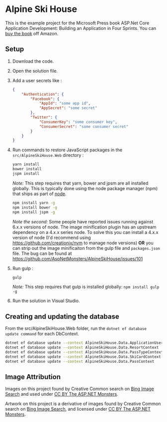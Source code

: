 # Alpine Ski House

This is the example project for the Microsoft Press book ASP.Net Core Application Development: Building an Application in Four Sprints. You can [buy the book](https://www.amazon.ca/ASP-NET-Core-Application-Development-application/dp/1509304061/ref=sr_1_3?ie=UTF8&qid=1478979203&sr=8-3&keywords=asp.net+core.
) off Amazon.

## Setup

1. Download the code.
1. Open the solution file.
1. Add a user secrets like :

    ```json
    {
        "Authentication": {
            "Facebook": {
                "AppId": "some app id",
                "AppSecret": "some secret"
            },
            "Twitter": {
                "ConsumerKey": "some consumer key",
                "ConsumerSecret": "some consumer secret"
            }
        }
    }
    ```

1. Run commands to restore JavaScript packages in the `src/AlpineSkiHouse.Web` directory :

    ```bash
    yarn install
    bower install
    jspm install
    ```

    _Note:_ This step requires that yarn, bower and jpsm are all installed globally. This is typically done using the node package manager (npm) that ships as part of [node](https://nodejs.org/en/).

    ```bash
    npm install yarn -g
    npm install bower -g
    npm install jspm -g
    ```

    _Note the second:_ Some people have reported issues running against 6.x.x versions of node. The image minification plugin has an upstream dependency on a 4.x.x series node. To solve this you can install a 4.x.x version of node (I'd recommend using https://github.com/creationix/nvm to manage node versions) **OR** you can strip out the image minificaiton from the gulp file and `packages.json` file. The bug can be found at https://github.com/AspNetMonsters/AlpineSkiHouse/issues/101

1. Run gulp :
    ```bash
    gulp
    ```

    _Note:_ This step requires that gulp is installed globally: `npm install gulp -g`

1. Run the solution in Visual Studio.

## Creating and updating the database

From the src/AlpineSkiHouse.Web folder, run the `dotnet ef database update command` for each DbContext.

```bash
dotnet ef database update --context AlpineSkiHouse.Data.ApplicationUserContext
dotnet ef database update --context AlpineSkiHouse.Data.ResortContext
dotnet ef database update --context AlpineSkiHouse.Data.PassTypeContext
dotnet ef database update --context AlpineSkiHouse.Data.SkiCardContext
dotnet ef database update --context AlpineSkiHouse.Data.PassContext
```

## Image Attribution

Images on this project found by Creative Common search on [Bing Image Search](http://www.bing.com/images/search?pq=mountain+ski+resort&sc=0-16&sp=-1&sk=&q=mountain+ski+resort&qft=+filterui:licenseType-Any+filterui:imagesize-large&FORM=R5IR3) and used under [CC BY The ASP.NET Monsters](https://creativecommons.org/licenses/by/2.0/).

Artwork on this project is a derivative of images found by Creative Common search on [Bing Image Search](http://www.bing.com/images/search?pq=mountain+ski+resort&sc=0-16&sp=-1&sk=&q=mountain+ski+resort&qft=+filterui:licenseType-Any+filterui:imagesize-large&FORM=R5IR3), and licensed under [CC BY The ASP.NET Monsters](https://creativecommons.org/licenses/by/2.0/).
